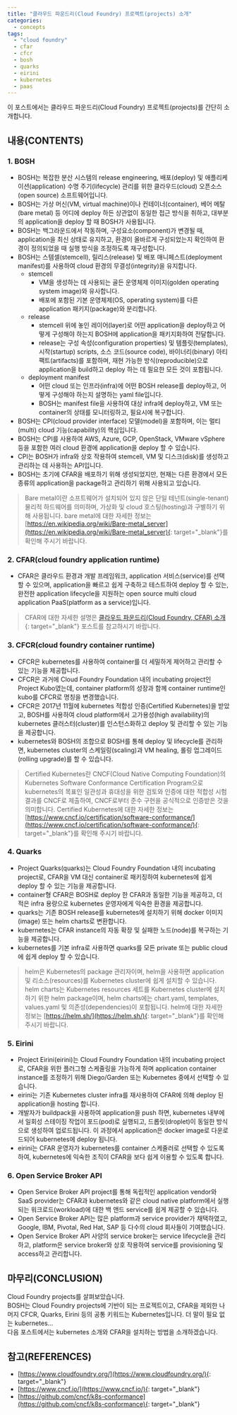 ```yaml
---
title: "클라우드 파운드리(Cloud Foundry) 프로젝트(projects) 소개"
categories: 
  - concepts
tags: 
  - "cloud foundry"
  - cfar
  - cfcr
  - bosh
  - quarks
  - eirini
  - kubernetes
  - paas
---
```



이 포스트에서는 클라우드 파운드리(Cloud Foundry) 프로젝트(projects)를 간단히 소개합니다.


## 내용(CONTENTS)
### 1. BOSH
- BOSH는 복잡한 분산 시스템의 release engineering, 배포(deploy) 및 애플리케이션(application) 수명 주기(lifecycle) 관리를 위한 클라우드(cloud) 오픈소스(open source) 소프트웨어입니다.
- BOSH는 가상 머신(VM, virtual machine)이나 컨테이너(container), 베어 메탈(bare metal) 등 어디에 deploy 하든 상관없이 동일한 접근 방식을 취하고, 대부분의 application을 deploy 할 때 BOSH가 사용됩니다.
- BOSH는 백그라운드에서 작동하며, 구성요소(component)가 변경될 때, application을 최신 상태로 유지하고, 환경이 올바르게 구성되었는지 확인하여 환경이 정의되었을 때 실행 방식을 조정하도록 재구성합니다.
- BOSH는 스템셀(stemcell), 릴리스(release) 및 배포 매니페스트(deployment manifest)를 사용하여 cloud 환경의 무결성(integrity)을 유지합니다.
    + stemcell
        - VM을 생성하는 데 사용되는 골든 운영체제 이미지(golden operating system image)와 유사합니다.
        - 배포에 포함된 기본 운영체제(OS, operating system)를 다른 application 패키지(package)와 분리합니다.
    + release
        - stemcell 위에 놓인 레이어(layer)로 어떤 application을 deploy하고 어떻게 구성해야 하는지 BOSH에 application을 패키지화하여 전달합니다.
        - release는 구성 속성(configuration properties) 및 템플릿(templates), 시작(startup) scripts, 소스 코드(source code), 바이너리(binary) 아티팩트(artifacts)를 포함하며, 재현 가능한 방식(reproducible)으로 application을 build하고 deploy 하는 데 필요한 모든 것이 포함됩니다.
    + deployment manifest
        - 어떤 cloud 또는 인프라(infra)에 어떤 BOSH release를 deploy하고, 어떻게 구성해야 하는지 설명하는 yaml file입니다.
        - BOSH는 manifest file을 사용하여 대상 infra에 deploy하고, VM 또는 container의 상태를 모니터링하고, 필요시에 복구합니다.
- BOSH는 CPI(cloud provider interface) 모델(model)을 포함하며, 이는 멀티(multi) cloud 기능(capability)의 핵심입니다.
- BOSH는 CPI를 사용하여 AWS, Azure, GCP, OpenStack, VMware vSphere 등을 포함한 여러 cloud 환경에 application을 deploy 할 수 있습니다.
- CPI는 BOSH가 infra와 상호 작용하여 stemcell, VM 및 디스크(disk)를 생성하고 관리하는 데 사용하는 API입니다.
- BOSH는 초기에 CFAR을 배포하기 위해 생성되었지만, 현재는 다른 환경에서 모든 종류의 application을 package하고 관리하기 위해 사용되고 있습니다. 

> Bare metal이란 소프트웨어가 설치되어 있지 않은 단일 테넌트(single-tenant) 물리적 하드웨어를 의미하며, 가상화 및 cloud 호스팅(hosting)과 구별하기 위해 사용됩니다. bare metal에 대한 자세한 정보는 [https://en.wikipedia.org/wiki/Bare-metal_server](https://en.wikipedia.org/wiki/Bare-metal_server){: target="\_blank"}를 확인해 주시기 바랍니다.


### 2. CFAR(cloud foundry application runtime)
- CFAR은 클라우드 환경과 개발 프레임워크, application 서비스(service)를 선택할 수 있으며, application을 빠르고 쉽게 구축하고 테스트하여 deploy 할 수 있는, 완전한 application lifecycle을 지원하는 open source multi cloud application PaaS(platform as a service)입니다.

> CFAR에 대한 자세한 설명은 [클라우드 파운드리(Cloud Foundry, CFAR) 소개](https://lindarex.github.io/cfar/cfar-introduction/){: target="\_blank"} 포스트를 참고하시기 바랍니다.

### 3. CFCR(cloud foundry container runtime)
- CFCR은 kubernetes를 사용하여 container를 더 세밀하게 제어하고 관리할 수 ​​있는 기능을 제공합니다.
- CFCR은 과거에 Cloud Foundry Foundation 내의 incubating project인 Project Kubo였는데, container platform의 성장과 함께 container runtime인 kubo를 CFCR로 명칭을 변경했습니다.
- CFCR은 2017년 11월에 kubernetes 적합성 인증(Certified Kubernetes)을 받았고, BOSH를 사용하여 cloud platform에서 고가용성(high availability)의 kubernetes 클러스터(cluster)를 인스턴스화하고 deploy 및 관리할 수 있는 기능을 제공합니다.
- kubernetes와 BOSH의 조합으로 BOSH를 통해 deploy 및 lifecycle를 관리하면, kubernetes cluster의 스케일링(scaling)과 VM healing, 롤링 업그레이드(rolling upgrade)를 할 수 있습니다.

> Certified Kubernetes란 CNCF(Cloud Native Computing Foundation)의 Kubernetes Software Conformance Certification Program으로 kubernetes의 목표인 일관성과 휴대성을 위한 검토와 인증에 대한 적합성 시험 결과를 CNCF로 제출하여, CNCF로부터 준수 구현을 공식적으로 인증받은 것을 의미합니다. Certified Kubernetes에 대한 자세한 정보는 [https://www.cncf.io/certification/software-conformance/](https://www.cncf.io/certification/software-conformance/){: target="\_blank"}를 확인해 주시기 바랍니다.

### 4. Quarks
- Project Quarks(quarks)는 Cloud Foundry Foundation 내의 incubating project로, CFAR을 VM 대신 container로 패키징하여 kubernetes에 쉽게 deploy 할 수 있는 기능을 제공합니다. 
- container형 CFAR은 BOSH로 deploy 한 CFAR과 동일한 기능을 제공하고, 더 적은 infra 용량으로 kubernetes 운영자에게 익숙한 환경을 제공합니다.
- quarks는 기존 BOSH release를 kubernetes에 설치하기 위해 docker 이미지(image) 또는 helm charts로 변환합니다.
- kubernetes는 CFAR instance의 자동 확장 및 실패한 노드(node)를 복구하는 기능을 제공합니다. 
- kubernetes를 기본 infra로 사용하면 quarks를 모든 private 또는 public cloud에 쉽게 deploy 할 수 있습니다.

> helm은 Kubernetes의 package 관리자이며, helm을 사용하면 application 및 리소스(resources)를 Kubernetes cluster에 쉽게 설치할 수 있습니다. helm charts는 Kubernetes resources 세트를 Kubernetes cluster에 설치하기 위한 helm package이며, helm charts에는 chart.yaml, templates, values.yaml 및 의존성(dependencies)이 포함됩니다. helm에 대한 자세한 정보는 [https://helm.sh/](https://helm.sh/){: target="\_blank"}를 확인해 주시기 바랍니다.

### 5. Eirini
- Project Eirini(eirini)는 Cloud Foundry Foundation 내의 incubating project로, CFAR을 위한 플러그형 스케줄링을 가능하게 하며 application container instance를 조정하기 위해 Diego/Garden 또는 Kubernetes 중에서 선택할 수 있습니다. 
- eirini는 기존 Kubernetes cluster infra를 재사용하여 CFAR에 의해 deploy 된 application을 hosting 합니다.
- 개발자가 buildpack을 사용하여 application을 push 하면, kubernetes 내부에서 일회성 스테이징 작업이 포드(pod)로 실행되고, 드롭릿(droplet)이 동일한 방식으로 생성하여 업로드됩니다. 이 과정에서 application은 docker image로 다운로드되어 kubernetes에 deploy 됩니다.
- eirini는 CFAR 운영자가 kubernetes를 container 스케줄러로 선택할 수 있도록 하여, kubernetes에 익숙한 조직이 CFAR을 보다 쉽게 이용할 수 있도록 합니다.

### 6. Open Service Broker API
- Open Service Broker API project를 통해 독립적인 application vendor와 SaaS provider는 CFAR과 kubernetes와 같은 cloud native platform에서 실행되는 워크로드(workload)에 대한 백 앤드 service를 쉽게 제공할 수 있습니다. 
- Open Service Broker API는 많은 platform과 service provider가 채택하였고, Google, IBM, Pivotal, Red Hat, SAP 등 다수의 cloud 회사들이 기여했습니다.
- Open Service Broker API 사양의 service broker는 service lifecycle을 관리하고, platform은 service broker와 상호 작용하여 service를 provisioning 및 access하고 관리합니다.


## 마무리(CONCLUSION)
Cloud Foundry projects를 살펴보았습니다. <br />
BOSH는 Cloud Foundry projects에 기반이 되는 프로젝트이고, CFAR을 제외한 나머지 CFCR, Quarks, Eirini 등의 공통 키워드는 Kubernetes입니다. 더 말이 필요 없는 kubernetes... <br />
다음 포스트에서는 kubernetes 소개와 CFAR을 설치하는 방법을 소개하겠습니다.


## 참고(REFERENCES)
- [https://www.cloudfoundry.org/](https://www.cloudfoundry.org/){: target="\_blank"}
- [https://www.cncf.io/](https://www.cncf.io/){: target="\_blank"}
- [https://github.com/cncf/k8s-conformance](https://github.com/cncf/k8s-conformance){: target="\_blank"}
